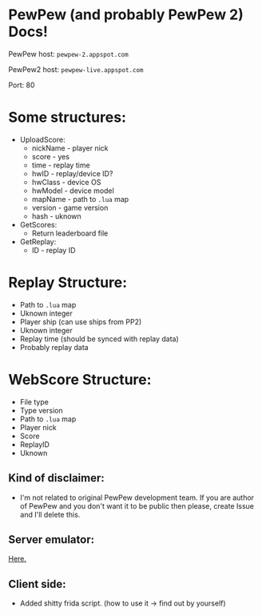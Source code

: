 # PewPew (and probably PewPew 2) Docs!

PewPew host: `pewpew-2.appspot.com`

PewPew2 host: `pewpew-live.appspot.com`

Port: 80

# Some structures:
 - UploadScore:
   - nickName - player nick
   - score - yes
   - time - replay time
   - hwID - replay/device ID?
   - hwClass - device OS
   - hwModel - device model
   - mapName - path to `.lua` map
   - version - game version
   - hash - uknown
 - GetScores:
   - Return leaderboard file
 - GetReplay:
   - ID - replay ID
# Replay Structure:
 - Path to `.lua` map
 - Uknown integer
 - Player ship (can use ships from PP2)
 - Uknown integer
 - Replay time (should be synced with replay data)
 - Probably replay data
# WebScore Structure:
 - File type
 - Type version
 - Path to `.lua` map
 - Player nick
 - Score
 - ReplayID
 - Uknown

## Kind of disclaimer:
 - I'm not related to original PewPew development team. If you are author of PewPew and you don't want it to be public then please, create Issue and I'll delete this.

## Server emulator:
 [Here.](https://github.com/root-7325/PewPew-Server-Emulator)
 
## Client side:
 - Added shitty frida script. (how to use it -> find out by yourself)
